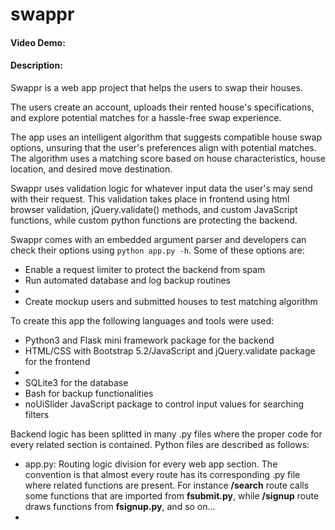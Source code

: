 # swappr
#### Video Demo:  <URL HERE>
#### Description:


Swappr is a web app project that helps the users to swap their houses.

The users create an account, uploads their rented house's specifications, and explore potential matches for a hassle-free swap experience.

The app uses an intelligent algorithm that suggests compatible house swap options, unsuring that the user's preferences align with potential matches. The algorithm uses a matching score based on house characteristics, house location, and desired move destination.

Swappr uses validation logic for whatever input data the user's may send with their request. This validation takes place in frontend using html browser validation, jQuery.validate() methods, and custom JavaScript functions, while custom python functions are protecting the backend.

Swappr comes with an embedded argument parser and developers can check their options using `python app.py -h`. Some of these options are:
<ul>
    <li>Enable a request limiter to protect the backend from spam</li>
    <li>Run automated database and log backup routines<li>
    <li>Create mockup users and submitted houses to test matching algorithm</li>
</ul>

To create this app the following languages and tools were used:
<ul>
    <li>Python3 and Flask mini framework package for the backend</li>
    <li>HTML/CSS with Bootstrap 5.2/JavaScript and jQuery.validate package for the frontend<li>
    <li>SQLite3 for the database</li>
    <li>Bash for backup functionalities</li>
    <li>noUiSlider JavaScript package to control input values for searching filters</li>
</ul>

Backend logic has been splitted in many .py files where the proper code for every related section is contained. Python files are described as follows:
<ul>
    <li>app.py: Routing logic division for every web app section. The convention is that almost every route has its corresponding .py file where related functions are present. For instance <b>/search</b> route calls some functions that are imported from <b>fsubmit.py</b>, while <b>/signup</b> route draws functions from <b>fsignup.py</b>, and so on...
    <li>